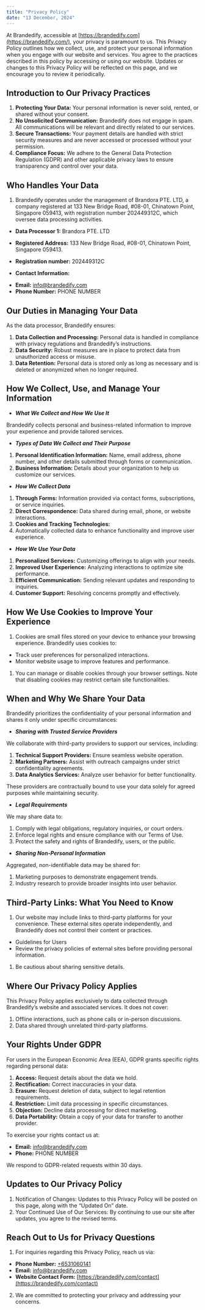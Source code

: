 ```yaml
---
title: "Privacy Policy"
date: "13 December, 2024"
---
```


At Brandedify, accessible at [https://brandedify.com](https://brandedify.com/), your privacy is paramount to us. This Privacy Policy outlines how we collect, use, and protect your personal information when you engage with our website and services. You agree to the practices described in this policy by accessing or using our website. Updates or changes to this Privacy Policy will be reflected on this page, and we encourage you to review it periodically.

## Introduction to Our Privacy Practices

1.  **Protecting Your Data:** Your personal information is never sold, rented, or shared without your consent.
2.  **No Unsolicited Communication:** Brandedify does not engage in spam. All communications will be relevant and directly related to our services.
3.  **Secure Transactions:** Your payment details are handled with strict security measures and are never accessed or processed without your permission.
4.  **Compliance Focus:** We adhere to the General Data Protection Regulation (GDPR) and other applicable privacy laws to ensure transparency and control over your data.

## Who Handles Your Data

1.  Brandedify operates under the management of Brandora PTE. LTD, a company registered at 133 New Bridge Road, #08-01, Chinatown Point, Singapore 059413, with registration number 202449312C, which oversee data processing activities.

- **Data Processor 1:** Brandora PTE. LTD
- **Registered Address:** 133 New Bridge Road, #08-01, Chinatown Point, Singapore 059413.
- **Registration number:** 202449312C

- **Contact Information:**

* **Email:** [info@brandedify.com](mailto:info@brandedify.com)
* **Phone Number:** PHONE NUMBER

## Our Duties in Managing Your Data

As the data processor, Brandedify ensures:

1.  **Data Collection and Processing:** Personal data is handled in compliance with privacy regulations and Brandedify’s instructions.
2.  **Data Security:** Robust measures are in place to protect data from unauthorized access or misuse.
3.  **Data Retention:** Personal data is stored only as long as necessary and is deleted or anonymized when no longer required.

## How We Collect, Use, and Manage Your Information

- **_What We Collect and How We Use It_**

Brandedify collects personal and business-related information to improve your experience and provide tailored services.

- **_Types of Data We Collect and Their Purpose_**

1.  **Personal Identification Information:** Name, email address, phone number, and other details submitted through forms or communication.
2.  **Business Information:** Details about your organization to help us customize our services.

- **_How We Collect Data_**

1.  **Through Forms:** Information provided via contact forms, subscriptions, or service inquiries.
2.  **Direct Correspondence:** Data shared during email, phone, or website interactions.
3.  **Cookies and Tracking Technologies:**
4.  Automatically collected data to enhance functionality and improve user experience.

- **_How We Use Your Data_**

1.  **Personalized Services:** Customizing offerings to align with your needs.
2.  **Improved User Experience:** Analyzing interactions to optimize site performance.
3.  **Efficient Communication:** Sending relevant updates and responding to inquiries.
4.  **Customer Support:** Resolving concerns promptly and effectively.

## How We Use Cookies to Improve Your Experience

1.  Cookies are small files stored on your device to enhance your browsing experience. Brandedify uses cookies to:

- Track user preferences for personalized interactions.
- Monitor website usage to improve features and performance.

1.  You can manage or disable cookies through your browser settings. Note that disabling cookies may restrict certain site functionalities.

## When and Why We Share Your Data

Brandedify prioritizes the confidentiality of your personal information and shares it only under specific circumstances:

- **_Sharing with Trusted Service Providers_**

We collaborate with third-party providers to support our services, including:

1.  **Technical Support Providers:** Ensure seamless website operation.
2.  **Marketing Partners:** Assist with outreach campaigns under strict confidentiality agreements.
3.  **Data Analytics Services:** Analyze user behavior for better functionality.

These providers are contractually bound to use your data solely for agreed purposes while maintaining security.

- **_Legal Requirements_**

We may share data to:

1.  Comply with legal obligations, regulatory inquiries, or court orders.
2.  Enforce legal rights and ensure compliance with our Terms of Use.
3.  Protect the safety and rights of Brandedify, users, or the public.

- **_Sharing Non-Personal Information_**

Aggregated, non-identifiable data may be shared for:

1.  Marketing purposes to demonstrate engagement trends.
2.  Industry research to provide broader insights into user behavior.

## Third-Party Links: What You Need to Know

1.  Our website may include links to third-party platforms for your convenience. These external sites operate independently, and Brandedify does not control their content or practices.

- Guidelines for Users
- Review the privacy policies of external sites before providing personal information.

1.  Be cautious about sharing sensitive details.

## Where Our Privacy Policy Applies

This Privacy Policy applies exclusively to data collected through Brandedify’s website and associated services. It does not cover:

1.  Offline interactions, such as phone calls or in-person discussions.
2.  Data shared through unrelated third-party platforms.

## Your Rights Under GDPR

For users in the European Economic Area (EEA), GDPR grants specific rights regarding personal data:

1.  **Access:** Request details about the data we hold.
2.  **Rectification:** Correct inaccuracies in your data.
3.  **Erasure:** Request deletion of data, subject to legal retention requirements.
4.  **Restriction:** Limit data processing in specific circumstances.
5.  **Objection:** Decline data processing for direct marketing.
6.  **Data Portability:** Obtain a copy of your data for transfer to another provider.

To exercise your rights contact us at:

- **Email:** [info@brandedify.com](mailto:info@brandedify.com)
- **Phone:** PHONE NUMBER

We respond to GDPR-related requests within 30 days.

## Updates to Our Privacy Policy

1.  Notification of Changes: Updates to this Privacy Policy will be posted on this page, along with the “Updated On” date.
2.  Your Continued Use of Our Services: By continuing to use our site after updates, you agree to the revised terms.

## Reach Out to Us for Privacy Questions

1.  For inquiries regarding this Privacy Policy, reach us via:

- **Phone Number:** [+6531060141](tel:+6531060141)
- **Email:** [info@brandedify.com](mailto:info@brandedify.com)
- **Website Contact Form:** [https://brandedify.com/contact](https://brandedify.com/contact)

2.  We are committed to protecting your privacy and addressing your concerns.
